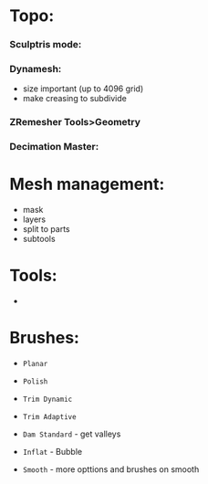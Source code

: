 # Topo:  
### Sculptris mode:     
### Dynamesh:   
- size important (up to 4096 grid)  
- make creasing to subdivide   
### ZRemesher Tools>Geometry  
### Decimation Master:  

# Mesh management:

- mask   
- layers   
- split to parts  
- subtools  

# Tools:
-


# Brushes:


- `Planar`  
- `Polish`  
- `Trim Dynamic`  
- `Trim Adaptive`   
  
- `Dam Standard`  - get valleys  
- `Inflat` - Bubble  
- `Smooth` - more opttions and brushes on smooth   
